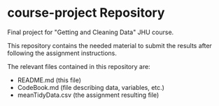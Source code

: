 # course-project Repository
Final project for "Getting and Cleaning Data" JHU course.

This repository contains the needed material to submit the results after following the assignment instructions.

The relevant files contained in this repository are:

- README.md (this file)
- CodeBook.md (file describing data, variables, etc.)
- meanTidyData.csv (the assignment resulting file)
